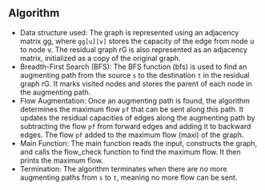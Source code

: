 ## Algorithm
- Data structure used:
The graph is represented using an adjacency matrix gg, where ```gg[u][v]``` stores the capacity of the edge from node u to node v.
The residual graph rG is also represented as an adjacency matrix, initialized as a copy of the original graph.
- Breadth-First Search (BFS):
The BFS function (bfs) is used to find an augmenting path from the source ```s``` to the destination ```t``` in the residual graph rG.
It marks visited nodes and stores the parent of each node in the augmenting path.
- Flow Augmentation:
Once an augmenting path is found, the algorithm determines the maximum flow ```pf``` that can be sent along this path.
It updates the residual capacities of edges along the augmenting path by subtracting the flow ```pf``` from forward edges and adding it to backward edges.
The flow ```pf``` added to the maximum flow (maxi) of the graph.
- Main Function:
The main function reads the input, constructs the graph, and calls the flow_check function to find the maximum flow.
It then prints the maximum flow.
- Termination:
The algorithm terminates when there are no more augmenting paths from ```s``` to ```t```, meaning no more flow can be sent.